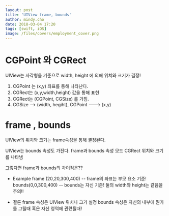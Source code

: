 ```yaml
---
layout: post
title: 'UIView frame, bounds'
author: mindy.cho
date: 2018-03-04 17:20
tags: [swift, iOS]
image: /files/covers/employment_cover.png
---
```


# CGPoint 와 CGRect

UIView는 사각형을 기준으로 width, height 에 의해 위치와 크기가 결정!

1. CGPoint 는 (x,y) 좌표를 통해 나타난다.
2. CGRect는 (x,y,width,height) 값을 통해 표현
3. CGRect는 (CGPoint, CGSize) 를 가짐.
4. CGSize --> (width, hegiht), CGPoint ---> (x,y)

# frame , bounds

UIView의 위치와 크기는 frame속성을 통해 결정된다.

UIView는 bounds 속성도 가진다. frame과 bounds 속성 모드 CGRect 위치와 크기를 나타냄

그렇다면 frame과 bounds의 차이점은??

* Example
frame (20,20,300,400) -- frame의 좌표는 부모 요소 기준!
bounds(0,0,300,400) -- bounds는 자신 기준!
둘의 width와 height는 같음을 주의!!

* 결론
frame 속성은 UIView 위치나 크기 설정
bounds 속성은 자신의 내부에 뭔가를 그릴때 혹은 자신 영역에 관련될때!





